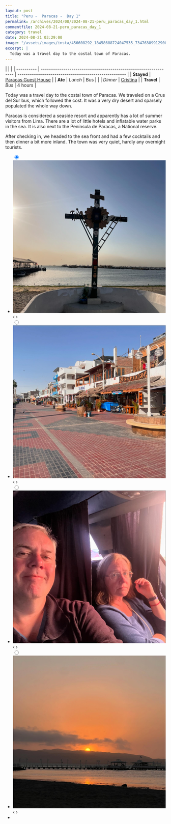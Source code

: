 ```yaml
---
layout: post
title: "Peru -  Paracas -  Day 1"
permalink: /archives/2024/08/2024-08-21-peru_paracas_day_1.html
commentfile: 2024-08-21-peru_paracas_day_1
category: travel
date: 2024-08-21 03:29:00
image: "/assets/images/insta/456608292_18458688724047535_7347638991290857507_n_18036130220120454.jpg"
excerpt: |
  Today was a travel day to the costal town of Paracas.
---
```


|            |                                                                  |
| ---------- | ---------------------------------------------------------------- | ----------------------------------------------------- |
| **Stayed** | [Paracas Guest House](https://maps.app.goo.gl/uXgMhTeRK737hYAEA) |
| **Ate**    | _Lunch_                                                          | Bus                                                   |
|            | _Dinner_                                                         | [Cristina](https://maps.app.goo.gl/wqKbcooi4uDAmLKZ9) |
| **Travel** | _Bus_                                                            | 4 hours                                               |

Today was a travel day to the costal town of Paracas. We traveled on a Crus del Sur bus, which followed the cost. It was a very dry desert and sparsely populated the whole way down.

Paracas is considered a seaside resort and apparently has a lot of summer visitors from Lima. There are a lot of little hotels and inflatable water parks in the sea. It is also next to the Península de Paracas, a National reserve.

After checking in, we headed to the sea front and had a few cocktails and then dinner a bit more inland. The town was very quiet, hardly any overnight tourists.

<ul class="slides">
    <input type="radio" name="radio-btn" id="img-1" checked="checked" />
    <li class="slide-container">
        <div class="slide">
          <a href="/assets/images/insta/456582136_18458688733047535_5971026419840842539_n_17852720724224346.jpg"><img src="/assets/images/insta/456582136_18458688733047535_5971026419840842539_n_17852720724224346.jpg" /></a>
        </div>
    <div class="nav">
      <label for="img-4" class="prev">&#x2039;</label>
      <label for="img-2" class="next">&#x203a;</label>
    </div>
    </li>
        <input type="radio" name="radio-btn" id="img-2"  />
    <li class="slide-container">
        <div class="slide">
          <a href="/assets/images/insta/456535381_18458688742047535_1888825711216979368_n_18037877432079346.jpg"><img src="/assets/images/insta/456535381_18458688742047535_1888825711216979368_n_18037877432079346.jpg" /></a>
        </div>
    <div class="nav">
      <label for="img-1" class="prev">&#x2039;</label>
      <label for="img-3" class="next">&#x203a;</label>
    </div>
    </li>
        <input type="radio" name="radio-btn" id="img-3"  />
    <li class="slide-container">
        <div class="slide">
          <a href="/assets/images/insta/456609437_18458688751047535_6668821906409843761_n_18069280381576603.jpg"><img src="/assets/images/insta/456609437_18458688751047535_6668821906409843761_n_18069280381576603.jpg" /></a>
        </div>
    <div class="nav">
      <label for="img-2" class="prev">&#x2039;</label>
      <label for="img-4" class="next">&#x203a;</label>
    </div>
    </li>
    <input type="radio" name="radio-btn" id="img-4" />
    <li class="slide-container">
        <div class="slide">
          <a href="/assets/images/insta/456608292_18458688724047535_7347638991290857507_n_18036130220120454.jpg"><img src="/assets/images/insta/456608292_18458688724047535_7347638991290857507_n_18036130220120454.jpg" /></a>
        </div>
    <div class="nav">
      <label for="img-3" class="prev">&#x2039;</label>
      <label for="img-1" class="next">&#x203a;</label>
    </div>
    </li>
			
<li class="nav-dots">
      <label for="img-1" class="nav-dot" id="img-dot-1"></label>
      <label for="img-2" class="nav-dot" id="img-dot-2"></label>
      <label for="img-3" class="nav-dot" id="img-dot-3"></label>
      <label for="img-4" class="nav-dot" id="img-dot-4"></label>
</li>
</ul>

